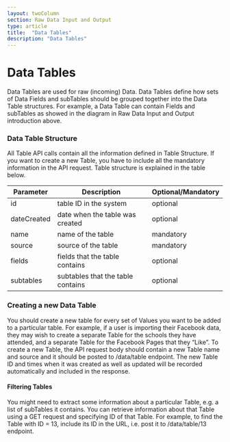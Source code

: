 ```yaml
---
layout: twoColumn
section: Raw Data Input and Output
type: article
title:  "Data Tables"
description: "Data Tables"
---
```


# Data Tables
  Data Tables are used for raw (incoming) Data. Data Tables define how sets of Data Fields and subTables should be grouped together into the Data Table structures. For example, a Data Table can contain Fields and subTables as showed in the diagram in Raw Data Input and Output introduction above.
  
### Data Table Structure
  
  All Table API calls contain all the information defined in Table Structure. If you want to create a new Table, you have to include all the mandatory information in the API request. Table structure is explained in the table below.

| Parameter   | Description                       | Optional/Mandatory |
|-------------|-----------------------------------|--------------------|
| id          | table ID in the system            | optional           |
| dateCreated | date when the table was created   | optional           |
| name        | name of the table                 | mandatory          |
| source      | source of the table               | mandatory          |
| fields      | fields that the table contains    | optional           |
| subtables   | subtables that the table contains | optional           |


### Creating a new Data Table

You should create a new table for every set of Values you want to be added to a particular table. For example, if a user is importing their Facebook data, they may wish to create a separate Table for the schools they have attended, and a separate Table for the Facebook Pages that they “Like”. To create a new Table, the API request body should contain a new Table name and source and it should be posted to /data/table endpoint. The new Table ID and times when it was created as well as updated will be recorded automatically and included in the response.


#### Filtering Tables

You might need to extract some information about a particular Table, e.g. a list of subTables it contains. You can retrieve information about that Table using a GET request and specifying ID of that Table. For example, to find the Table with ID = 13, include its ID in the URL, i.e. post it to /data/table/13 endpoint.


